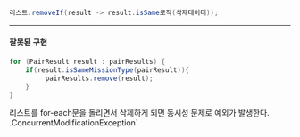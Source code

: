 ```java
리스트.removeIf(result -> result.isSame로직(삭제데이터));
```


---
#### 잘못된 구현
```java
for (PairResult result : pairResults) { 
	if(result.isSameMissionType(pairResult)){
		 pairResults.remove(result); 
	} 
}
```
리스트를 for-each문을 돌리면서 삭제하게 되면 동시성 문제로 예외가 발생한다.
.ConcurrentModificationException`